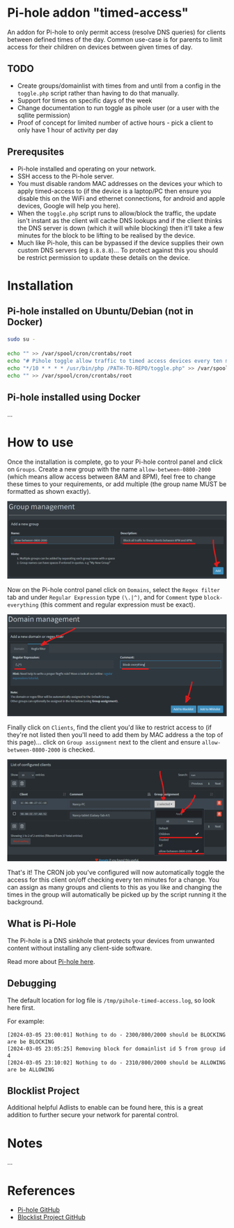 # Pi-hole addon "timed-access"

An addon for Pi-hole to only permit access (resolve DNS queries) for clients between defined times of the day. Common use-case is for parents to limit access for their children on devices between given times of day.

## TODO

- Create groups/domainlist with times from and until from a config in the `toggle.php` script rather than having to do that manually.
- Support for times on specific days of the week
- Change documentation to run toggle as pihole user (or a user with the sqllite permission)
- Proof of concept for limited number of active hours - pick a client to only have 1 hour of activity per day

## Prerequsites

- Pi-hole installed and operating on your network.
- SSH access to the Pi-hole server.
- You must disable random MAC addresses on the devices your which to apply timed-access to (if the device is a laptop/PC then ensure you disable this on the WiFi and ethernet connections, for android and apple devices, Google will help you here).
- When the `toggle.php` script runs to allow/block the traffic, the update isn't instant as the client will cache DNS lookups and if the client thinks the DNS server is down (which it will while blocking) then it'll take a few minutes for the block to be lifting to be realised by the device.
- Much like Pi-hole, this can be bypassed if the device supplies their own custom DNS servers (eg `8.8.8.8`)... To protect against this you should be restrict permission to update these details on the device.

# Installation 

## Pi-hole installed on Ubuntu/Debian (not in Docker)

```bash
sudo su -

echo "" >> /var/spool/cron/crontabs/root
echo "# Pihole toggle allow traffic to timed access devices every ten minutes" >> /var/spool/cron/crontabs/root
echo "*/10 * * * * /usr/bin/php /PATH-TO-REPO/toggle.php" >> /var/spool/cron/crontabs/root
echo "" >> /var/spool/cron/crontabs/root
```

## Pi-hole installed using Docker

...

# How to use

Once the installation is complete, go to your Pi-hole control panel and click on `Groups`. Create a new group with the name `allow-between-0800-2000` (which means allow access between 8AM and 8PM), feel free to change these times to your requirements, or add multiple (the group name MUST be formatted as shown exactly).

![Group](https://github.com/harrywebster/pi-hole-addon-timed-access/blob/main/screenshot/group.png?raw=true)

Now on the Pi-hole control panel click on `Domains`, select the `Regex filter` tab and under `Regular Expression` type `(\.|^)`, and for `Comment` type `block-everything` (this comment and regular expression must be exact).

![Domain](https://github.com/harrywebster/pi-hole-addon-timed-access/blob/main/screenshot/domain.png?raw=true)

Finally click on `Clients`, find the client you'd like to restrict access to (if they're not listed then you'll need to add them by MAC address a the top of this page)... click on `Group assignment` next to the client and ensure `allow-between-0800-2000` is checked.

![Client](https://github.com/harrywebster/pi-hole-addon-timed-access/blob/main/screenshot/client.png?raw=true)

That's it! The CRON job you've configured will now automatically toggle the access for this client on/off checking every ten minutes for a change. You can assign as many groups and clients to this as you like and changing the times in the group will automatically be picked up by the script running it the background.

## What is Pi-Hole

The Pi-hole is a DNS sinkhole that protects your devices from unwanted content without installing any client-side software. 

Read more about [Pi-hole here](https://github.com/pi-hole/pi-hole).

## Debugging

The default location for log file is `/tmp/pihole-timed-access.log`, so look here first.

For example:
```log
[2024-03-05 23:00:01] Nothing to do - 2300/800/2000 should be BLOCKING are be BLOCKING
[2024-03-05 23:05:25] Removing block for domainlist id 5 from group id 4
[2024-03-05 23:10:02] Nothing to do - 2310/800/2000 should be ALLOWING are be ALLOWING
```

## Blocklist Project

Additional helpful Adlists to enable can be found here, this is a great addition to further secure your network for parental control.

# Notes

... 

# References

- [Pi-hole GitHub](https://github.com/pi-hole/pi-hole)
- [Blocklist Project GitHub](https://github.com/blocklistproject/Lists)
